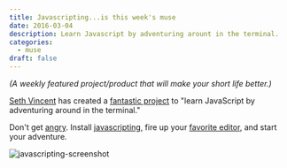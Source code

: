 ```yaml
---
title: Javascripting...is this week's muse
date: 2016-03-04
description: Learn Javascript by adventuring arount in the terminal.
categories:
  - muse
draft: false
---
```


_(A weekly featured project/product that will make your short life better.)_

[Seth Vincent](https://github.com/sethvincent) has created a [fantastic
project](https://github.com/sethvincent/javascripting) to "learn JavaScript by adventuring around in the terminal."

Don't get [angry](http://pastebin.com/hsgbfQcR). Install [javascripting](https://github.com/sethvincent/javascripting),
fire up your [favorite editor](https://www.gnu.org/software/emacs/), and start your adventure.

![javascripting-screenshot](https://raw.githubusercontent.com/workshopper/javascripting/master/javascripting.gif)
